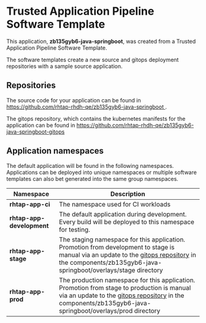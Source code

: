 # Trusted Application Pipeline Software Template

This application, **zb135gyb6-java-springboot**, was created from a Trusted Application Pipeline Software Template.

The software templates create a new source and gitops deployment repositories with a sample source application. 

## Repositories

The source code for your application can be found in [https://github.com/rhtap-rhdh-qe/zb135gyb6-java-springboot ](https://github.com/rhtap-rhdh-qe/zb135gyb6-java-springboot ).
 
The gitops repository, which contains the kubernetes manifests for the application can be found in 
[https://github.com/rhtap-rhdh-qe/zb135gyb6-java-springboot-gitops ](https://github.com/rhtap-rhdh-qe/zb135gyb6-java-springboot-gitops ) 

## Application namespaces 

The default application will be found in the following namespaces. Applications can be deployed into unique namespaces or multiple software templates can also bet generated into the same group namespaces.  

|  Namespace   |  Description   |  
| -------- | -------- |
| **rhtap-app-ci** | The namespace used for CI workloads |
| **rhtap-app-development** | The default application during development. Every build will be deployed to this namespace for testing. |
| **rhtap-app-stage** | The staging namespace for this application. Promotion from development to stage is manual via an update to the [gitops repository](https://github.com/rhtap-rhdh-qe/zb135gyb6-java-springboot-gitops ) in the components/zb135gyb6-java-springboot/overlays/stage directory |
| **rhtap-app-prod** | The production namespace for this application. Promotion from stage to production is manual via an update to the [gitops repository](https://github.com/rhtap-rhdh-qe/zb135gyb6-java-springboot-gitops ) in the components/zb135gyb6-java-springboot/overlays/prod directory |